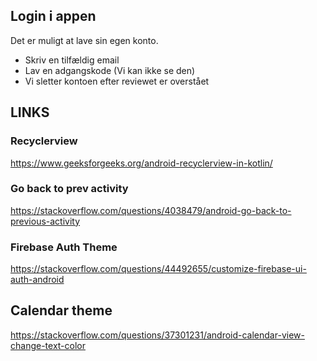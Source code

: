 ## Login i appen
Det er muligt at lave sin egen konto.
 - Skriv en tilfældig email
 - Lav en adgangskode (Vi kan ikke se den)
 - Vi sletter kontoen efter reviewet er overstået

## LINKS
### Recyclerview
https://www.geeksforgeeks.org/android-recyclerview-in-kotlin/

### Go back to prev activity
https://stackoverflow.com/questions/4038479/android-go-back-to-previous-activity

### Firebase Auth Theme
https://stackoverflow.com/questions/44492655/customize-firebase-ui-auth-android


## Calendar theme
https://stackoverflow.com/questions/37301231/android-calendar-view-change-text-color
